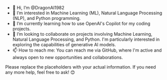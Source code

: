 - 👋 Hi, I’m @DragonAI1982
- 👀 I’m interested in Machine Learning (ML), Natural Language Processing (NLP), and Python programming.
- 🌱 I’m currently learning how to use OpenAI's Copilot for my coding projects.
- 💞️ I’m looking to collaborate on projects involving Machine Learning, Natural Language Processing, and Python. I'm particularly interested in exploring the capabilities of generative AI models.
- 📫 How to reach me: You can reach me via GitHub, where I'm active and always open to new opportunities and collaborations.

Please replace the placeholders with your actual information. If you need any more help, feel free to ask! 😊

<!---
DragonAI1982/DragonAI1982 is a ✨ special ✨ repository because its `README.md` (this file) appears on your GitHub profile.
You can click the Preview link to take a look at your changes.
--->

